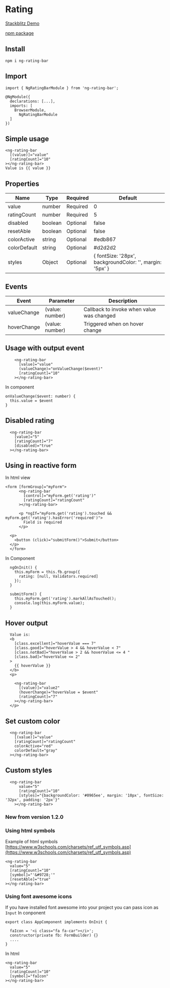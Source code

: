 # Rating

[Stackblitz Demo](https://stackblitz.com/edit/ng-rating-bar "Demo") 

[npm package](https://www.npmjs.com/package/ng-rating-bar)


## Install
```
npm i ng-rating-bar
```

## Import

```
import { NgRatingBarModule } from 'ng-rating-bar';

@NgModule({
  declarations: [...],
  imports: [
    BrowserModule,
	  NgRatingBarModule
  ]
})
```

## Simple usage
```
<ng-rating-bar 
  [(value)]="value" 
  [ratingCount]="10" 
></ng-rating-bar>
Value is {{ value }}
```

## Properties

| Name  | Type | Required | Default |
| ------------- | ------------- | ------------- | ------------- |
| value  | number  | Required       | 0 |
| ratingCount | number  | Required | 5 |
| disabled | boolean  | Optional | false |
| resetAble | boolean  | Optional | false |
| colorActive | string  | Optional | #edb867  |
| colorDefault | string  | Optional | #d2d2d2  |
| styles | Object | Optional | { fontSize: '28px', backgroundColor: '', margin: '5px' } |

## Events
| Event  | Parameter | Description |
| ------ | --------- | ----------- |
| valueChange | (value: number) | Callback to invoke when value was changed |
| hoverChange | (value: number) | Triggered when on hover change |


## Usage with output event
```
    <ng-rating-bar
      [value]="value"
      (valueChange)="onValueChange($event)"
      [ratingCount]="10"
    ></ng-rating-bar>
```

In component 
```
onValueChange($event: number) {
  this.value = $event
}
```

## Disabled rating
```
  <ng-rating-bar
    [value]="5"
    [ratingCount]="7"
    [disabled]="true"
  ></ng-rating-bar>

```

## Using in reactive form
In html view
```
<form [formGroup]="myForm">
      <ng-rating-bar
        [control]="myForm.get('rating')"
        [ratingCount]="ratingCount"
      ></ng-rating-bar>
      
      <p *ngIf="myForm.get('rating').touched && myForm.get('rating').hasError('required')">
        Field is required
      </p>

  <p>
    <button (click)="submitForm()">Submit</button>
  </p>
  </form>
```
In Component

```
  ngOnInit() {
    this.myForm = this.fb.group({
      rating: [null, Validators.required]
    });
  }

  submitForm() {
    this.myForm.get('rating').markAllAsTouched();
    console.log(this.myForm.value);
  }
```

## Hover output
```
  Value is:
  <b
    [class.excellent]="hoverValue === 7"
    [class.good]="hoverValue > 4 && hoverValue < 7"
    [class.notBad]="hoverValue > 2 && hoverValue <= 4 "
    [class.bad]="hoverValue <= 2"
  >
    {{ hoverValue }}
  </b>
  <p>

    <ng-rating-bar
      [(value)]="value2"
      (hoverChange)="hoverValue = $event"
      [ratingCount]="7"
    ></ng-rating-bar>
  </p>
```

## Set custom color
```
  <ng-rating-bar
    [(value)]="value" 
    [ratingCount]="ratingCount" 
    colorActive="red" 
    colorDefault="gray"
  ></ng-rating-bar>
```

## Custom styles
```
  <ng-rating-bar
      value="5"
      [ratingCount]="10"
      [styles]="{backgroundColor: '#0965ee', margin: '10px', fontSize: '32px', padding: '2px'}"
    ></ng-rating-bar>
```
### New from version 1.2.0
### Using html symbols
Example of html symbols [https://www.w3schools.com/charsets/ref_utf_symbols.asp](https://www.w3schools.com/charsets/ref_utf_symbols.asp)
```
<ng-rating-bar
  value="5"
  [ratingCount]="10"
  [symbol]="'&#9728;'"
  [resetAble]="true"
></ng-rating-bar>
```

### Using font awesome icons
If you have installed font awesome into your project you can pass icon as `Input`
In conponent
```
export class AppComponent implements OnInit {

  faIcon = '<i class="fa fa-car"></i>';
  constructor(private fb: FormBuilder) {}
  ....
}
```
In html
```
<ng-rating-bar
  value="5"
  [ratingCount]="10"
  [symbol]="faIcon"
></ng-rating-bar>
```
